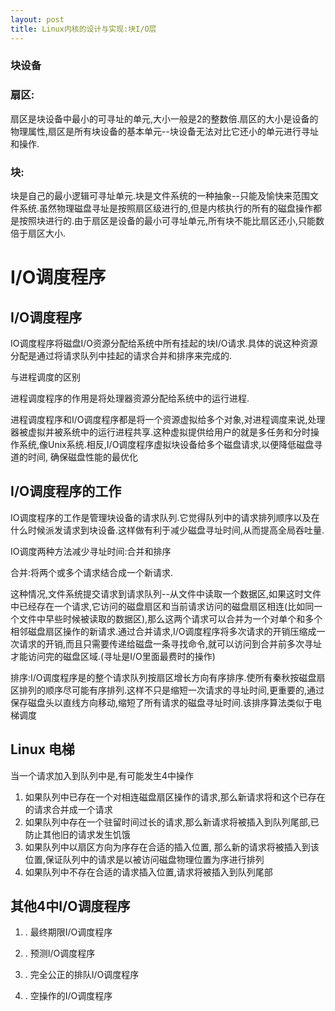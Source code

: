 ```yaml
---
layout: post
title: Linux内核的设计与实现:块I/O层
---
```


### 块设备

### 扇区:

扇区是块设备中最小的可寻址的单元,大小一般是2的整数倍.扇区的大小是设备的物理属性,扇区是所有块设备的基本单元--块设备无法对比它还小的单元进行寻址和操作.

### 块:

块是自己的最小逻辑可寻址单元.块是文件系统的一种抽象--只能及愉快来范围文件系统.虽然物理磁盘寻址是按照扇区级进行的,但是内核执行的所有的磁盘操作都是按照块进行的.由于扇区是设备的最小可寻址单元,所有块不能比扇区还小,只能数倍于扇区大小.





# I/O调度程序





## I/O调度程序





 IO调度程序将磁盘I/O资源分配给系统中所有挂起的块I/O请求.具体的说这种资源分配是通过将请求队列中挂起的请求合并和排序来完成的.





 与进程调度的区别





 进程调度程序的作用是将处理器资源分配给系统中的运行进程.





 进程调度程序和I/O调度程序都是将一个资源虚拟给多个对象,对进程调度来说,处理器被虚拟并被系统中的运行进程共享.这种虚拟提供给用户的就是多任务和分时操作系统,像Unix系统.相反,I/O调度程序虚拟块设备给多个磁盘请求,以便降低磁盘寻道的时间, 确保磁盘性能的最优化





## I/O调度程序的工作





  IO调度程序的工作是管理块设备的请求队列.它觉得队列中的请求排列顺序以及在什么时候派发请求到块设备.这样做有利于减少磁盘寻址时间,从而提高全局吞吐量.





  IO调度两种方法减少寻址时间:合并和排序





  合并:将两个或多个请求结合成一个新请求.





  这种情况,文件系统提交请求到请求队列--从文件中读取一个数据区,如果这时文件中已经存在一个请求,它访问的磁盘扇区和当前请求访问的磁盘扇区相连(比如同一个文件中早些时候被读取的数据区),那么这两个请求可以合并为一个对单个和多个相邻磁盘扇区操作的新请求.通过合并请求,I/O调度程序将多次请求的开销压缩成一次请求的开销,而且只需要传递给磁盘一条寻找命令,就可以访问到合并前多次寻址才能访问完的磁盘区域.(寻址是I/O里面最费时的操作)





  排序:I/O调度程序是的整个请求队列按扇区增长方向有序排序.使所有秦秋按磁盘扇区排列的顺序尽可能有序排列.这样不只是缩短一次请求的寻址时间,更重要的,通过保存磁盘头以直线方向移动,缩短了所有请求的磁盘寻址时间.该排序算法类似于电梯调度





## Linux 电梯





  当一个请求加入到队列中是,有可能发生4中操作
   1. 如果队列中已存在一个对相连磁盘扇区操作的请求,那么新请求将和这个已存在的请求合并成一个请求
   2. 如果队列中存在一个驻留时间过长的请求,那么新请求将被插入到队列尾部,已防止其他旧的请求发生饥饿
   3. 如果队列中以扇区方向为序存在合适的插入位置, 那么新的请求将被插入到该位置,保证队列中的请求是以被访问磁盘物理位置为序进行排列
   4. 如果队列中不存在合适的请求插入位置,请求将被插入到队列尾部





## 其他4中I/O调度程序







  1. . 最终期限I/O调度程序


  2. . 预测I/O调度程序


  3. . 完全公正的排队I/O调度程序


  4. . 空操作的I/O调度程序




